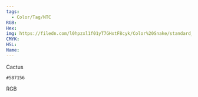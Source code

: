 ```yaml
---
tags:
  - Color/Tag/NTC
RGB:
Hex:
img: https://filedn.com/l0hpzxl1f01yT7GHxtF8cyk/Color%20Snake/standard_csv_to_svg//587156.svg
CMYK:
HSL:
Name:
---
```

Cactus
```palette
#587156
```
RGB
